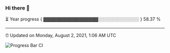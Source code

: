 ### Hi there 👋

⏳ Year progress { ▓▓▓▓▓▓▓▓▓▓▓▓▓▓▓▓▓░░░░░░░░░░░░░ } 58.37 %

---

⏰ Updated on Monday, August 2, 2021, 1:06 AM UTC

![Progress Bar CI](https://github.com/arthurbuhl/arthurbuhl/workflows/Progress%20Bar%20CI/badge.svg)

